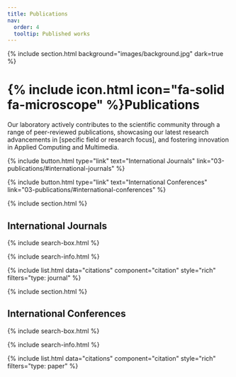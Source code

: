 ```yaml
---
title: Publications
nav:
  order: 4
  tooltip: Published works
---
```


{% include section.html background="images/background.jpg" dark=true %}
# {% include icon.html icon="fa-solid fa-microscope" %}Publications

Our laboratory actively contributes to the scientific community through a range of peer-reviewed publications, showcasing our latest research advancements in [specific field or research focus], and fostering innovation in Applied Computing and Multimedia.

{%
  include button.html
  type="link"
  text="International Journals"
  link="03-publications/#international-journals"
%}

{%
  include button.html
  type="link"
  text="International Conferences"
  link="03-publications/#international-conferences"
%}

{% include section.html %}

## International Journals

{% include search-box.html %}

{% include search-info.html %}

{% include list.html data="citations" component="citation" style="rich" filters="type: journal" %}

{% include section.html %}

## International Conferences

{% include search-box.html %}

{% include search-info.html %}

{% include list.html data="citations" component="citation" style="rich" filters="type: paper" %}
